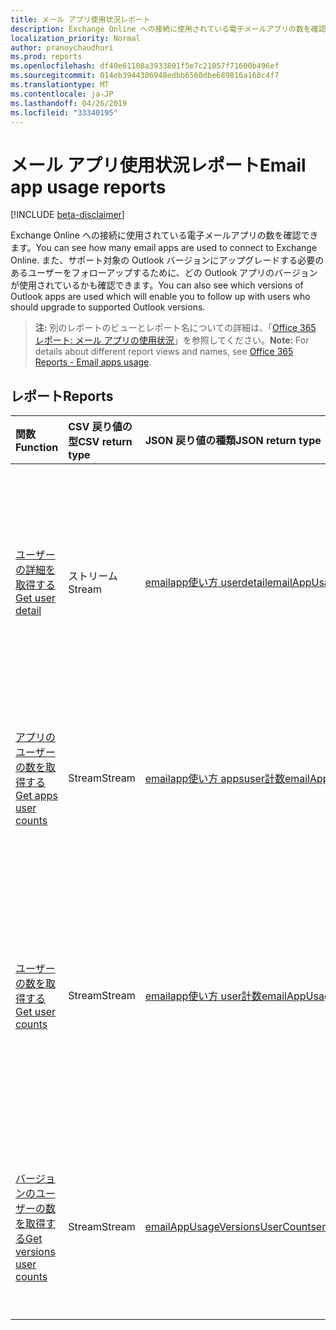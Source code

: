 ```yaml
---
title: メール アプリ使用状況レポート
description: Exchange Online への接続に使用されている電子メールアプリの数を確認できます。 また、サポート対象の Outlook バージョンにアップグレードする必要のあるユーザーをフォローアップするために、どの Outlook アプリのバージョンが使用されているかも確認できます。
localization_priority: Normal
author: pranoychaudhuri
ms.prod: reports
ms.openlocfilehash: df40e61108a3933801f5e7c21057f71600b496ef
ms.sourcegitcommit: 014eb3944306948edbb6560dbe689816a168c4f7
ms.translationtype: MT
ms.contentlocale: ja-JP
ms.lasthandoff: 04/26/2019
ms.locfileid: "33340195"
---
```

# <a name="email-app-usage-reports"></a><span data-ttu-id="19236-104">メール アプリ使用状況レポート</span><span class="sxs-lookup"><span data-stu-id="19236-104">Email app usage reports</span></span>

[!INCLUDE [beta-disclaimer](../../includes/beta-disclaimer.md)]

<span data-ttu-id="19236-105">Exchange Online への接続に使用されている電子メールアプリの数を確認できます。</span><span class="sxs-lookup"><span data-stu-id="19236-105">You can see how many email apps are used to connect to Exchange Online.</span></span> <span data-ttu-id="19236-106">また、サポート対象の Outlook バージョンにアップグレードする必要のあるユーザーをフォローアップするために、どの Outlook アプリのバージョンが使用されているかも確認できます。</span><span class="sxs-lookup"><span data-stu-id="19236-106">You can also see which versions of Outlook apps are used which will enable you to follow up with users who should upgrade to supported Outlook versions.</span></span>

> <span data-ttu-id="19236-107">**注:** 別のレポートのビューとレポート名についての詳細は、「[Office 365 レポート: メール アプリの使用状況](https://support.office.com/client/Email-apps-usage-c2ce12a2-934f-4dd4-ba65-49b02be4703d)」を参照してください。</span><span class="sxs-lookup"><span data-stu-id="19236-107">**Note:** For details about different report views and names, see [Office 365 Reports - Email apps usage](https://support.office.com/client/Email-apps-usage-c2ce12a2-934f-4dd4-ba65-49b02be4703d).</span></span>

## <a name="reports"></a><span data-ttu-id="19236-108">レポート</span><span class="sxs-lookup"><span data-stu-id="19236-108">Reports</span></span>

| <span data-ttu-id="19236-109">関数</span><span class="sxs-lookup"><span data-stu-id="19236-109">Function</span></span>                                 | <span data-ttu-id="19236-110">CSV 戻り値の型</span><span class="sxs-lookup"><span data-stu-id="19236-110">CSV return type</span></span> | <span data-ttu-id="19236-111">JSON 戻り値の種類</span><span class="sxs-lookup"><span data-stu-id="19236-111">JSON return type</span></span>                         | <span data-ttu-id="19236-112">説明</span><span class="sxs-lookup"><span data-stu-id="19236-112">Description</span></span>                              |
| :--------------------------------------- | :-------------- | :--------------------------------------- | ---------------------------------------- |
| [<span data-ttu-id="19236-113">ユーザーの詳細を取得する</span><span class="sxs-lookup"><span data-stu-id="19236-113">Get user detail</span></span>](../api/reportroot-getemailappusageuserdetail.md) | <span data-ttu-id="19236-114">ストリーム</span><span class="sxs-lookup"><span data-stu-id="19236-114">Stream</span></span>          | [<span data-ttu-id="19236-115">emailapp使い方 userdetail</span><span class="sxs-lookup"><span data-stu-id="19236-115">emailAppUsageUserDetail</span></span>](../resources/emailappusageuserdetail.md) | <span data-ttu-id="19236-116">メール アプリの各バージョンでユーザーが実行したアクティビティの詳細を取得します。</span><span class="sxs-lookup"><span data-stu-id="19236-116">Get details about which activities users performed on the various email apps.</span></span> |
| [<span data-ttu-id="19236-117">アプリのユーザーの数を取得する</span><span class="sxs-lookup"><span data-stu-id="19236-117">Get apps user counts</span></span>](../api/reportroot-getemailappusageappsusercounts.md) | <span data-ttu-id="19236-118">Stream</span><span class="sxs-lookup"><span data-stu-id="19236-118">Stream</span></span>          | [<span data-ttu-id="19236-119">emailapp使い方 appsuser計数</span><span class="sxs-lookup"><span data-stu-id="19236-119">emailAppUsageAppsUserCounts</span></span>](../resources/emailappusageappsusercounts.md) | <span data-ttu-id="19236-120">メール アプリごとの、それぞれ別個のユーザーの数を取得します。</span><span class="sxs-lookup"><span data-stu-id="19236-120">Get the count of unique users per email app.</span></span> |
| [<span data-ttu-id="19236-121">ユーザーの数を取得する</span><span class="sxs-lookup"><span data-stu-id="19236-121">Get user counts</span></span>](../api/reportroot-getemailappusageusercounts.md) | <span data-ttu-id="19236-122">Stream</span><span class="sxs-lookup"><span data-stu-id="19236-122">Stream</span></span>          | [<span data-ttu-id="19236-123">emailapp使い方 user計数</span><span class="sxs-lookup"><span data-stu-id="19236-123">emailAppUsageUserCounts</span></span>](../resources/emailappusageusercounts.md) | <span data-ttu-id="19236-124">任意のメール アプリを使用して Exchange Online に接続されている、それぞれ別個のユーザー数を取得します。</span><span class="sxs-lookup"><span data-stu-id="19236-124">Get the count of unique users that connected to Exchange Online using any email app.</span></span> |
| [<span data-ttu-id="19236-125">バージョンのユーザーの数を取得する</span><span class="sxs-lookup"><span data-stu-id="19236-125">Get versions user counts</span></span>](../api/reportroot-getemailappusageversionsusercounts.md) | <span data-ttu-id="19236-126">Stream</span><span class="sxs-lookup"><span data-stu-id="19236-126">Stream</span></span>          | [<span data-ttu-id="19236-127">emailAppUsageVersionsUserCounts</span><span class="sxs-lookup"><span data-stu-id="19236-127">emailAppUsageVersionsUserCounts</span></span>](../resources/emailappusageversionsusercounts.md) | <span data-ttu-id="19236-128">Outlook デスクトップ版ごとの、それぞれ別個のユーザー数を取得します。</span><span class="sxs-lookup"><span data-stu-id="19236-128">Get the count of unique users by Outlook desktop version.</span></span> |
